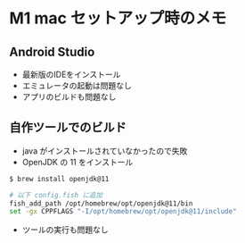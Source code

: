 # M1 mac セットアップ時のメモ

## Android Studio

- 最新版のIDEをインストール
- エミュレータの起動は問題なし
- アプリのビルドも問題なし

## 自作ツールでのビルド

- java がインストールされていなかったので失敗
- OpenJDK の 11 をインストール

```bash
$ brew install openjdk@11

# 以下 config.fish に追加
fish_add_path /opt/homebrew/opt/openjdk@11/bin
set -gx CPPFLAGS "-I/opt/homebrew/opt/openjdk@11/include"
```

- ツールの実行も問題なし
